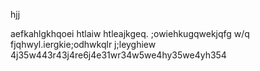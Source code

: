 hjj



aefkahlgkhqoei htlaiw htleajkgeq. ;owiehkugqwekjqfg w/q fjqhwyl.iergkie;odhwkqlr j;leyghiew 4j35w443r43j4re6j4e31wr34w5we4hy35we4yh354
